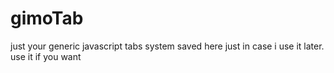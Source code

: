 # gimoTab
just your generic javascript tabs system saved here just in case i use it later. use it if you want

